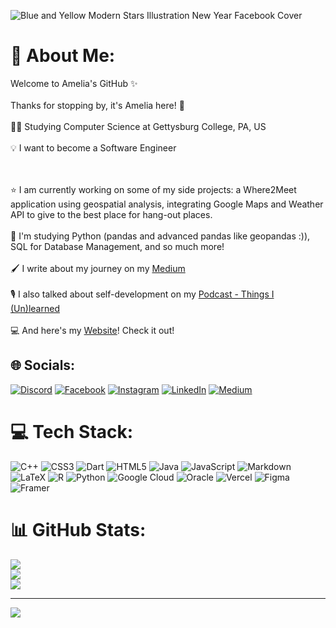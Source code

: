    ![Blue and Yellow Modern Stars Illustration New Year Facebook Cover](https://github.com/dntrAnh/dntrAnh/assets/130517596/dc9a86b7-5a7a-42bd-9054-31189eb8ef7e)

# 💫 About Me:
Welcome to Amelia's GitHub ✨<br><br>Thanks for stopping by, it's Amelia here! 👻
<br><br>👩‍💻 Studying Computer Science at Gettysburg College, PA, US
<br><br>💡 I want to become a Software Engineer

<br><br>⭐️ I am currently working on some of my side projects: a Where2Meet application using geospatial analysis, integrating Google Maps and Weather API to give to the best place for hang-out places. 
<br><br>🫠 I'm studying Python (pandas and advanced pandas like geopandas :)), SQL for Database Management, and so much more! 
<br><br>🖌️ I write about my journey on my [Medium](https://medium.com/@dntramanh19)
<br><br>🎙️ I also talked about self-development on my [Podcast - Things I (Un)learned](https://podcasters.spotify.com/pod/show/things-i-unlearned)
<br><br>💻 And here's my [Website](https://ameliado.framer.website)! Check it out!


## 🌐 Socials:
[![Discord](https://img.shields.io/badge/Discord-%237289DA.svg?logo=discord&logoColor=white)](https://discord.gg/kukumber1910) [![Facebook](https://img.shields.io/badge/Facebook-%231877F2.svg?logo=Facebook&logoColor=white)](https://facebook.com/itskukumber/) [![Instagram](https://img.shields.io/badge/Instagram-%23E4405F.svg?logo=Instagram&logoColor=white)](https://instagram.com/trammmanh_) [![LinkedIn](https://img.shields.io/badge/LinkedIn-%230077B5.svg?logo=linkedin&logoColor=white)](https://linkedin.com/in/amelia-do) [![Medium](https://img.shields.io/badge/Medium-12100E?logo=medium&logoColor=white)](https://medium.com/@dntramanh19) 

# 💻 Tech Stack:
![C++](https://img.shields.io/badge/c++-%2300599C.svg?style=for-the-badge&logo=c%2B%2B&logoColor=white) ![CSS3](https://img.shields.io/badge/css3-%231572B6.svg?style=for-the-badge&logo=css3&logoColor=white) ![Dart](https://img.shields.io/badge/dart-%230175C2.svg?style=for-the-badge&logo=dart&logoColor=white) ![HTML5](https://img.shields.io/badge/html5-%23E34F26.svg?style=for-the-badge&logo=html5&logoColor=white) ![Java](https://img.shields.io/badge/java-%23ED8B00.svg?style=for-the-badge&logo=openjdk&logoColor=white) ![JavaScript](https://img.shields.io/badge/javascript-%23323330.svg?style=for-the-badge&logo=javascript&logoColor=%23F7DF1E) ![Markdown](https://img.shields.io/badge/markdown-%23000000.svg?style=for-the-badge&logo=markdown&logoColor=white) ![LaTeX](https://img.shields.io/badge/latex-%23008080.svg?style=for-the-badge&logo=latex&logoColor=white) ![R](https://img.shields.io/badge/r-%23276DC3.svg?style=for-the-badge&logo=r&logoColor=white) ![Python](https://img.shields.io/badge/python-3670A0?style=for-the-badge&logo=python&logoColor=ffdd54) ![Google Cloud](https://img.shields.io/badge/GoogleCloud-%234285F4.svg?style=for-the-badge&logo=google-cloud&logoColor=white) ![Oracle](https://img.shields.io/badge/Oracle-F80000?style=for-the-badge&logo=oracle&logoColor=white) ![Vercel](https://img.shields.io/badge/vercel-%23000000.svg?style=for-the-badge&logo=vercel&logoColor=white) ![Figma](https://img.shields.io/badge/figma-%23F24E1E.svg?style=for-the-badge&logo=figma&logoColor=white) ![Framer](https://img.shields.io/badge/Framer-black?style=for-the-badge&logo=framer&logoColor=blue)
# 📊 GitHub Stats:
![](https://github-readme-stats.vercel.app/api?username=dntrAnh&theme=monokai&hide_border=false&include_all_commits=false&count_private=false)<br/>
![](https://github-readme-streak-stats.herokuapp.com/?user=dntrAnh&theme=monokai&hide_border=false)<br/>
![](https://github-readme-stats.vercel.app/api/top-langs/?username=dntrAnh&theme=monokai&hide_border=false&include_all_commits=false&count_private=false&layout=compact)

---
[![](https://visitcount.itsvg.in/api?id=dntrAnh&icon=5&color=0)](https://visitcount.itsvg.in)
